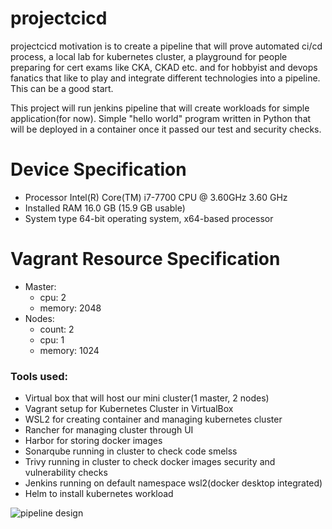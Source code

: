 # projectcicd
projectcicd motivation is to create a pipeline that will prove automated ci/cd process, a local lab for kubernetes cluster, a playground for people preparing for cert exams like CKA, CKAD etc. and for hobbyist and devops fanatics that like to play and integrate different technologies into a pipeline. This can be a good start. 

This project will run jenkins pipeline that will create workloads for simple application(for now). Simple "hello world" program written in Python that will be deployed in a container once it passed our test and security checks.

# Device Specification
* Processor	Intel(R) Core(TM) i7-7700 CPU @ 3.60GHz   3.60 GHz
* Installed RAM	16.0 GB (15.9 GB usable)
* System type	64-bit operating system, x64-based processor

# Vagrant Resource Specification
* Master:
   * cpu: 2
   * memory: 2048
* Nodes:
   * count: 2
   * cpu: 1
   * memory: 1024

### Tools used:
* Virtual box that will host our mini cluster(1 master, 2 nodes)
* Vagrant setup for Kubernetes Cluster in VirtualBox
* WSL2 for creating container and managing kubernetes cluster
* Rancher for managing cluster through UI
* Harbor for storing docker images
* Sonarqube running in cluster to check code smelss
* Trivy running in cluster to check docker images security and vulnerability checks
* Jenkins running on default namespace wsl2(docker desktop integrated)
* Helm to install kubernetes workload




![pipeline design](https://github.com/rpmacaspac/projectcicd/assets/15140570/8cf58352-ca0c-4b7b-976d-2e8b2f95c30c)
